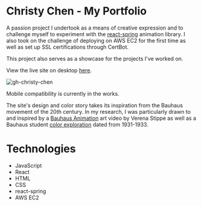# Christy Chen - My Portfolio

A passion project I undertook as a means of creative expression and to challenge myself to experiment with the [react-spring](https://react-spring.io/) animation library. I also took on the challenge of deploying on AWS EC2 for the first time as well as set up SSL certifications through CertBot.

This project also serves as a showcase for the projects I've worked on.

View the live site on desktop [here](https://www.christychen.com/). 

![gh-christy-chen](https://user-images.githubusercontent.com/55429132/156872584-837ae174-d421-4d73-8884-9ee7c546dd32.png)

Mobile compatibility is currently in the works.

The site's design and color story takes its inspiration from the Bauhaus movement of the 20th century. In my research, I was particularly drawn to and inspired by a [Bauhaus Animation](https://www.youtube.com/watch?v=ei2FtOJIw9Y) art video by Verena Stippe as well as a Bauhaus student [color exploration](https://d33wubrfki0l68.cloudfront.net/2efe3a3f4c46e8a85aeec32b2022651ed625dbdd/1aa7d/img/fig-34.jpg) dated from 1931-1933.

# Technologies

- JavaScript
- React
- HTML
- CSS
- react-spring
- AWS EC2
